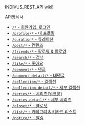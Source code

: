 INDIVUS_REST_API wiki!

API명세서

 - [`/*` - 회원가입, 로그인](auth)
 - [`/profile/*` - 내 프로필](profile)
 - [`/curation*` - 큐레이션](curation)
 - [`/post/*` - 컨텐츠](post)
 - [`/friends/*` - 팔로워 & 팔로잉](sns)
 - [`/search/*` - 검색](search)
 - [`/like/*` - 좋아요](like)
 - [`/comment/*` - 댓글](comment)
 - [`/comment-detail/*` - 대댓글](comment_detail)
 - [`/collection/*` - 컬렉션](collection)
 - [`/collection-detail/*` - 세부 컬렉션](collection_detail)
 - [`/series/*` - 시리즈(워크룸)](series)
 - [`/series-detail/*` - 세부 시리즈](series_detail)
 - [`/closet/*` - 클로젯](closet)
 - [`/list/*` - 카테고리 & 키카드 리스트](list)
 - [`/notice/*` - 알림](notice)
